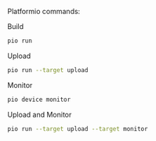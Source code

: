 Platformio commands:

Build
```sh
pio run
```
Upload
```sh
pio run --target upload
```
Monitor
```sh
pio device monitor
```
Upload and Monitor
```sh
pio run --target upload --target monitor
```